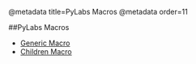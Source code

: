 @metadata title=PyLabs Macros
@metadata order=11

[generic]: /pylabsdoc/#/alkiradocs/MacroGeneric
[child]: /pylabsdoc/#/alkiradocs/MacroChildren


##PyLabs Macros
* [Generic Macro][generic]
* [Children Macro][child]
